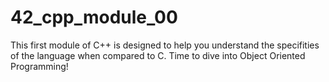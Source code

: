 # 42_cpp_module_00
 This first module of C++ is designed to help you understand the specifities of the language when compared to C. Time to dive into Object Oriented Programming! 
